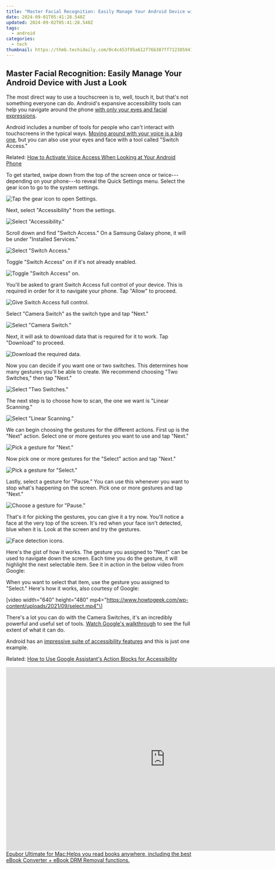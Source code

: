 ```yaml
---
title: "Master Facial Recognition: Easily Manage Your Android Device with Just a Look"
date: 2024-09-01T05:41:28.540Z
updated: 2024-09-02T05:41:28.540Z
tags:
  - android
categories:
  - tech
thumbnail: https://thmb.techidaily.com/0c4c453f95a612f76b387ff712305941e5398ae6df028882ef27bbdd6859fdde.jpg
---
```


## Master Facial Recognition: Easily Manage Your Android Device with Just a Look

The most direct way to use a touchscreen is to, well, touch it, but that's not something everyone can do. Android's expansive accessibility tools can help you navigate around the phone [with only your eyes and facial expressions](https://www.reviewgeek.com/98690/google-announces-new-hands-free-and-speech-free-accessibility-features-for-android/).

 Android includes a number of tools for people who can't interact with touchscreens in the typical ways. [Moving around with your voice is a big one](https://instagram-videos.techidaily.com/updated-discover-the-top-10-igtv-editing-app-wonders-for-2024/), but you can also use your eyes and face with a tool called "Switch Access."

Related: [How to Activate Voice Access When Looking at Your Android Phone](https://instagram-videos.techidaily.com/updated-discover-the-top-10-igtv-editing-app-wonders-for-2024/) 

 To get started, swipe down from the top of the screen once or twice---depending on your phone---to reveal the Quick Settings menu. Select the gear icon to go to the system settings.

![Tap the gear icon to open Settings.](https://static1.howtogeekimages.com/wordpress/wp-content/uploads/2017/01/2021-08-24_13-41-40.png) 

 Next, select "Accessibility" from the settings.

![Select "Accessibility."](https://static1.howtogeekimages.com/wordpress/wp-content/uploads/2021/09/2021-09-24_14-52-19.png) 

 Scroll down and find "Switch Access." On a Samsung Galaxy phone, it will be under "Installed Services."

![Select "Switch Access."](https://static1.howtogeekimages.com/wordpress/wp-content/uploads/2021/09/2021-09-24_14-53-31.png) 

 Toggle "Switch Access" on if it's not already enabled.

![Toggle "Switch Access" on.](https://static1.howtogeekimages.com/wordpress/wp-content/uploads/2021/09/2021-09-24_14-54-13.png) 

 You'll be asked to grant Switch Access full control of your device. This is required in order for it to navigate your phone. Tap "Allow" to proceed.

![Give Switch Access full control.](https://static1.howtogeekimages.com/wordpress/wp-content/uploads/2021/09/2021-09-30_16-18-05.png) 

 Select "Camera Switch" as the switch type and tap "Next."

![Select "Camera Switch."](https://static1.howtogeekimages.com/wordpress/wp-content/uploads/2021/09/2021-09-30_16-19-31.png) 

 Next, it will ask to download data that is required for it to work. Tap "Download" to proceed.

![Download the required data.](https://static1.howtogeekimages.com/wordpress/wp-content/uploads/2021/09/2021-09-24_14-57-13.png) 

 Now you can decide if you want one or two switches. This determines how many gestures you'll be able to create. We recommend choosing "Two Switches," then tap "Next."

![Select "Two Switches."](https://static1.howtogeekimages.com/wordpress/wp-content/uploads/2021/09/2021-09-30_16-20-53.png) 

 The next step is to choose how to scan, the one we want is "Linear Scanning."

![Select "Linear Scanning."](https://static1.howtogeekimages.com/wordpress/wp-content/uploads/2021/09/2021-09-30_16-22-29.png) 

 We can begin choosing the gestures for the different actions. First up is the "Next" action. Select one or more gestures you want to use and tap "Next."

![Pick a gesture for "Next."](https://static1.howtogeekimages.com/wordpress/wp-content/uploads/2021/09/2021-09-30_16-24-23.png) 

 Now pick one or more gestures for the "Select" action and tap "Next."

![Pick a gesture for "Select."](https://static1.howtogeekimages.com/wordpress/wp-content/uploads/2021/09/2021-09-30_16-26-16.png) 

 Lastly, select a gesture for "Pause." You can use this whenever you want to stop what's happening on the screen. Pick one or more gestures and tap "Next."

![Choose a gesture for "Pause."](https://static1.howtogeekimages.com/wordpress/wp-content/uploads/2021/09/2021-09-30_16-27-30.png) 

 That's it for picking the gestures, you can give it a try now. You'll notice a face at the very top of the screen. It's red when your face isn't detected, blue when it is. Look at the screen and try the gestures.

![Face detection icons.](https://static1.howtogeekimages.com/wordpress/wp-content/uploads/2021/09/2021-09-30_16-42-24.png) 

 Here's the gist of how it works. The gesture you assigned to "Next" can be used to navigate down the screen. Each time you do the gesture, it will highlight the next selectable item. See it in action in the below video from Google:

 When you want to select that item, use the gesture you assigned to "Select." Here's how it works, also courtesy of Google:

 \[video width="640" height="480" mp4="https://www.howtogeek.com/wp-content/uploads/2021/09/select.mp4"\]

 There's a lot you can do with the Camera Switches, it's an incredibly powerful and useful set of tools. [Watch Google's walkthrough](https://youtu.be/CSLv-dhVKxs) to see the full extent of what it can do.

 Android has an [impressive suite of accessibility features](https://ios-unlock.techidaily.com/unlock-your-disabled-iphone-15-plus-without-itunes-in-5-ways-by-drfone-ios/) and this is just one example.

Related: [How to Use Google Assistant's Action Blocks for Accessibility](https://ios-unlock.techidaily.com/unlock-your-disabled-iphone-15-plus-without-itunes-in-5-ways-by-drfone-ios/)

<ins class="adsbygoogle"
     style="display:block"
     data-ad-format="autorelaxed"
     data-ad-client="ca-pub-7571918770474297"
     data-ad-slot="1223367746"></ins>



<ins class="adsbygoogle"
     style="display:block"
     data-ad-client="ca-pub-7571918770474297"
     data-ad-slot="8358498916"
     data-ad-format="auto"
     data-full-width-responsive="true"></ins>



<!-- affiliate ads begin -->
<a href="https://secure.2checkout.com/order/checkout.php?PRODS=4599952&QTY=1&AFFILIATE=108875&CART=1"><iframe width="864" height="500" src="https://www.youtube.com/embed/jVnfr5HudQw" title="The Latest and Easiest Solution to Remove Kindle DRM on Windows (without Degrading)" frameborder="0" allow="accelerometer; autoplay; clipboard-write; encrypted-media; gyroscope; picture-in-picture; web-share" referrerpolicy="strict-origin-when-cross-origin" allowfullscreen></iframe>Epubor Ultimate for Mac:Helps you read books anywhere, including the best eBook Converter + eBook DRM Removal functions.</a>
<!-- affiliate ads end -->